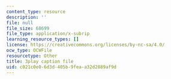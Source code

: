 ```yaml
---
content_type: resource
description: ''
file: null
file_size: 68699
file_type: application/x-subrip
learning_resource_types: []
license: https://creativecommons.org/licenses/by-nc-sa/4.0/
ocw_type: OCWFile
resourcetype: Other
title: 3play caption file
uid: c021c0e0-6d3d-405b-9fea-a32d2889af9d
---
```

